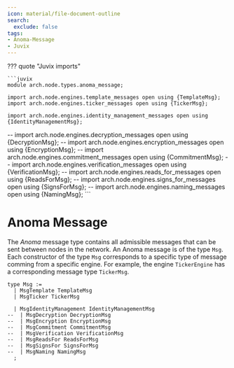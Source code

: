 ```yaml
---
icon: material/file-document-outline
search:
  exclude: false
tags:
- Anoma-Message
- Juvix
---
```


??? quote "Juvix imports"

    ```juvix
    module arch.node.types.anoma_message;

    import arch.node.engines.template_messages open using {TemplateMsg};
    import arch.node.engines.ticker_messages open using {TickerMsg};

    import arch.node.engines.identity_management_messages open using {IdentityManagementMsg};
--    import arch.node.engines.decryption_messages open using {DecryptionMsg};
--    import arch.node.engines.encryption_messages open using {EncryptionMsg};
--    import arch.node.engines.commitment_messages open using {CommitmentMsg};
--    import arch.node.engines.verification_messages open using {VerificationMsg};
--    import arch.node.engines.reads_for_messages open using {ReadsForMsg};
--    import arch.node.engines.signs_for_messages open using {SignsForMsg};
--    import arch.node.engines.naming_messages open using {NamingMsg};
    ```

# Anoma Message

The _Anoma_ message type contains all admissible messages
that can be sent between nodes in the network.
An Anoma message is of the type `Msg`.
Each constructor of the type `Msg`
corresponds to a specific type of message comming from a specific engine.
For example, the engine `TickerEngine`
has a corresponding message type `TickerMsg`.

<!-- --8<-- [start:anoma-messages-type] -->
```juvix
type Msg :=
  | MsgTemplate TemplateMsg
  | MsgTicker TickerMsg

  | MsgIdentityManagement IdentityManagementMsg
--  | MsgDecryption DecryptionMsg
--  | MsgEncryption EncryptionMsg
--  | MsgCommitment CommitmentMsg
--  | MsgVerification VerificationMsg
--  | MsgReadsFor ReadsForMsg
--  | MsgSignsFor SignsForMsg
--  | MsgNaming NamingMsg
  ;
```
<!-- --8<-- [end:anoma-messages-type] -->
